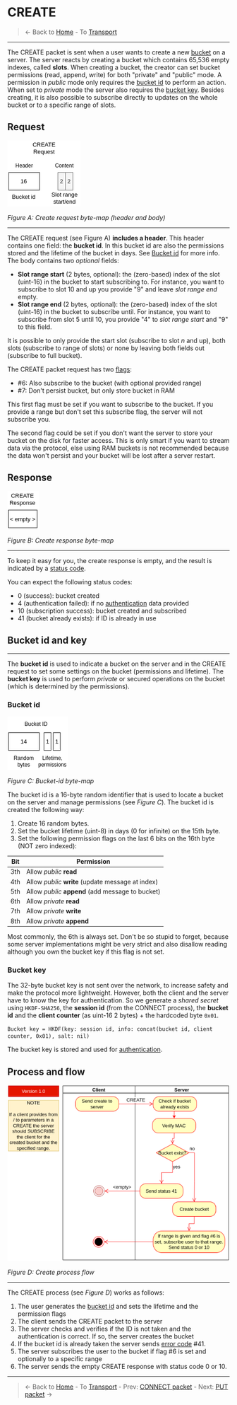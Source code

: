 # CREATE
> &larr; Back to [Home](../index.md) - To [Transport](./index.md)

---
The CREATE packet is sent when a user wants to create a new [bucket](./index.md#bucket-storage) on a server. The server reacts by creating a bucket which contains 65,536 empty indexes, called **slots**. When creating a bucket, the creator can set bucket permissions (read, append, write) for both "private" and "public" mode. A permission in _public_ mode only requires the [bucket id](#bucket-id-and-key) to perform an action. When set to _private_ mode the server also requires the [bucket key](#bucket-id-and-key). Besides creating, it is also possible to subscribe directly to updates on the whole bucket or to a specific range of slots.

## Request

![Create request bytemap](../img/transport-create-req.drawio.png)

_Figure A: Create request byte-map (header and body)_

---
The CREATE request (see Figure A) **includes a header**. This header contains one field: the **bucket id**. In this bucket id are also the permissions stored and the lifetime of the bucket in days. See [Bucket id](#bucket-id) for more info. The body contains two _optional_ fields:
- **Slot range start** (2 bytes, optional): the (zero-based) index of the slot (uint-16) in the bucket to start subscribing to. For instance, you want to subscribe to slot 10 and up you provide "9" and leave _slot range end_ empty.
- **Slot range end** (2 bytes, optional): the (zero-based) index of the slot (uint-16) in the bucket to subscribe until. For instance, you want to subscribe from slot 5 until 10, you provide "4" to _slot range start_ and "9" to this field.

It is possible to only provide the start slot (subscribe to slot _n_ and up), both slots (subscribe to range of slots) or none by leaving both fields out (subscribe to full bucket).

The CREATE packet request has two [flags](./index.md#request-flags):
- #6: Also subscribe to the bucket (with optional provided range)
- #7: Don't persist bucket, but only store bucket in RAM

This first flag must be set if you want to subscribe to the bucket. If you provide a range but don't set this subscribe flag, the server will not subscribe you. 

The second flag could be set if you don't want the server to store your bucket on the disk for faster access. This is only smart if you want to stream data via the protocol, else using RAM buckets is not recommended because the data won't persist and your bucket will be lost after a server restart.

## Response

![Create response bytemap](../img/transport-create-res.drawio.png)

_Figure B: Create response byte-map_

---
To keep it easy for you, the create response is empty, and the result is indicated by a [status code](./index.md#response-codes).

You can expect the following status codes:
- 0 (success): bucket created
- 4 (authentication failed): if no [authentication](./index.md#authentication) data provided
- 10 (subscription success): bucket created and subscribed
- 41 (bucket already exists): if ID is already in use

## Bucket id and key
---
The **bucket id** is used to indicate a bucket on the server and in the CREATE request to set some settings on the bucket (permissions and lifetime). The **bucket key** is used to perform _private_ or secured operations on the bucket (which is determined by the permissions).

### Bucket id

![Create response bytemap](../img/transport-bucketid.drawio.png)

_Figure C: Bucket-id byte-map_

The bucket id is a 16-byte random identifier that is used to locate a bucket on the server and manage permissions (see _Figure C_). The bucket id is created the following way:
1. Create 16 random bytes.
2. Set the bucket lifetime (uint-8) in days (0 for infinite) on the 15th byte.
3. Set the following permission flags on the last 6 bits on the 16th byte (NOT zero indexed):

Bit | Permission
--- | ---
3th | Allow _public_ **read**
4th | Allow _public_ **write** (update message at index)
5th | Allow _public_ **append** (add message to bucket)
6th | Allow _private_ **read**
7th | Allow _private_ **write**
8th | Allow _private_ **append**

Most commonly, the 6th is always set. Don't be so stupid to forget, because some server implementations might be very strict and also disallow reading although you own the bucket key if this flag is not set.

### Bucket key
The 32-byte bucket key is not sent over the network, to increase safety and make the protocol more lightweight. However, both the client and the server have to know the key for authentication. So we generate a _shared secret_ using `HKDF-SHA256`, the **session id** (from the CONNECT process), the **bucket id** and the **client counter** (as uint-16 2 bytes) + the hardcoded byte `0x01`.

```
Bucket key = HKDF(key: session id, info: concat(bucket id, client counter, 0x01), salt: nil)
```
The bucket key is stored and used for [authentication](./index.md#authentication).

## Process and flow

![Create process](../img/transport-create.drawio.png)

_Figure D: Create process flow_

---
The CREATE process (see _Figure D_) works as follows:

1. The user generates the [bucket id](#bucket-id) and sets the lifetime and the permission flags
2. The client sends the CREATE packet to the server
3. The server checks and verifies if the ID is not taken and the authentication is correct. If so, the server creates the bucket
4. If the bucket id is already taken the server sends [error code](./index.md#response-codes) #41. 
5. The server subscribes the user to the bucket if flag #6 is set and optionally to a specific range
6. The server sends the empty CREATE response with status code 0 or 10.


---
> &larr; Back to [Home](../index.md) - To [Transport](./index.md) - Prev: [CONNECT packet](./connect.md) - Next: [PUT packet]() &rarr;